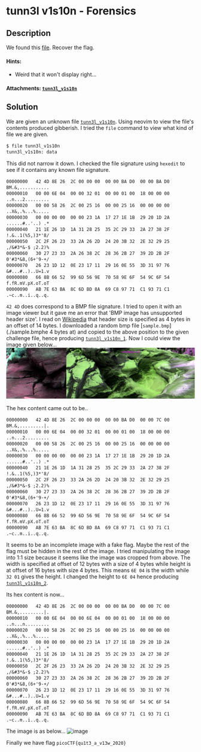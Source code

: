 # tunn3l v1s10n - Forensics

## Description

We found this [file](./tunn3l_v1s10n). Recover the flag.

#### Hints:

- Weird that it won't display right...

#### Attachments: [`tunn3l_v1s10n`](./tunn3l_v1s10n)

## Solution

We are given an unknown file [`tunn3l_v1s10n`](./tunn3l_v1s10n). Using neovim to view the file's contents produced gibberish. I tried the `file` command to view what kind of file we are given.

```bash
$ file tunn3l_v1s10n 
tunn3l_v1s10n: data
```

This did not narrow it down. I checked the file signature using `hexedit` to see if it contains any known file signature. 

```
00000000   42 4D 8E 26  2C 00 00 00  00 00 BA D0  00 00 BA D0  BM.&,...........
00000010   00 00 6E 04  00 00 32 01  00 00 01 00  18 00 00 00  ..n...2.........
00000020   00 00 58 26  2C 00 25 16  00 00 25 16  00 00 00 00  ..X&,.%...%.....
00000030   00 00 00 00  00 00 23 1A  17 27 1E 1B  29 20 1D 2A  ......#..'..) .*
00000040   21 1E 26 1D  1A 31 28 25  35 2C 29 33  2A 27 38 2F  !.&..1(%5,)3*'8/
00000050   2C 2F 26 23  33 2A 26 2D  24 20 3B 32  2E 32 29 25  ,/&#3*&-$ ;2.2)%
00000060   30 27 23 33  2A 26 38 2C  28 36 2B 27  39 2D 2B 2F  0'#3*&8,(6+'9-+/
00000070   26 23 1D 12  0E 23 17 11  29 16 0E 55  3D 31 97 76  &#...#..)..U=1.v
00000080   66 8B 66 52  99 6D 56 9E  70 58 9E 6F  54 9C 6F 54  f.fR.mV.pX.oT.oT
00000090   AB 7E 63 BA  8C 6D BD 8A  69 C8 97 71  C1 93 71 C1  .~c..m..i..q..q.
```

`42 4D` does correspond to a BMP file signature. I tried to open it with an image viewer but it gave me an error that 'BMP image has unsupported header size'. I read on [Wikipedia](https://en.wikipedia.org/wiki/BMP_file_format) that header size is specified as 4 bytes in an offset of 14 bytes. I downloaded a random bmp file [`sample.bmp`](./sample.bmphe 4 bytes at) and copied to the above position to the given challenge file, hence producing [`tunn3l_v1s10n_1`](./tunn3l_v1s10n_1). Now I could view the image given below...
![image](./tunn3l_v1s10n_1)

The hex content came out to be..

```
00000000   42 4D 8E 26  2C 00 00 00  00 00 BA D0  00 00 7C 00  BM.&,.........|.
00000010   00 00 6E 04  00 00 32 01  00 00 01 00  18 00 00 00  ..n...2.........
00000020   00 00 58 26  2C 00 25 16  00 00 25 16  00 00 00 00  ..X&,.%...%.....
00000030   00 00 00 00  00 00 23 1A  17 27 1E 1B  29 20 1D 2A  ......#..'..) .*
00000040   21 1E 26 1D  1A 31 28 25  35 2C 29 33  2A 27 38 2F  !.&..1(%5,)3*'8/
00000050   2C 2F 26 23  33 2A 26 2D  24 20 3B 32  2E 32 29 25  ,/&#3*&-$ ;2.2)%
00000060   30 27 23 33  2A 26 38 2C  28 36 2B 27  39 2D 2B 2F  0'#3*&8,(6+'9-+/
00000070   26 23 1D 12  0E 23 17 11  29 16 0E 55  3D 31 97 76  &#...#..)..U=1.v
00000080   66 8B 66 52  99 6D 56 9E  70 58 9E 6F  54 9C 6F 54  f.fR.mV.pX.oT.oT
00000090   AB 7E 63 BA  8C 6D BD 8A  69 C8 97 71  C1 93 71 C1  .~c..m..i..q..q.
```

It seems to be an incomplete image with a fake flag. Maybe the rest of the flag must be hidden in the rest of the image. I tried manipulating the image into 1:1 size because it seems like the image was cropped from above. The width is specified at offset of 12 bytes with a size of 4 bytes while height is at offset of 16 bytes with size 4 bytes. This means `6E 04` is the width while `32 01` gives the height. I changed the height to `6E 04` hence producing [`tunn3l_v1s10n_2`](./tunn3l_v1s10n_2).

Its hex content is now...

```
00000000   42 4D 8E 26  2C 00 00 00  00 00 BA D0  00 00 7C 00  BM.&,.........|.
00000010   00 00 6E 04  00 00 6E 04  00 00 01 00  18 00 00 00  ..n...n.........
00000020   00 00 58 26  2C 00 25 16  00 00 25 16  00 00 00 00  ..X&,.%...%.....
00000030   00 00 00 00  00 00 23 1A  17 27 1E 1B  29 20 1D 2A  ......#..'..) .*
00000040   21 1E 26 1D  1A 31 28 25  35 2C 29 33  2A 27 38 2F  !.&..1(%5,)3*'8/
00000050   2C 2F 26 23  33 2A 26 2D  24 20 3B 32  2E 32 29 25  ,/&#3*&-$ ;2.2)%
00000060   30 27 23 33  2A 26 38 2C  28 36 2B 27  39 2D 2B 2F  0'#3*&8,(6+'9-+/
00000070   26 23 1D 12  0E 23 17 11  29 16 0E 55  3D 31 97 76  &#...#..)..U=1.v
00000080   66 8B 66 52  99 6D 56 9E  70 58 9E 6F  54 9C 6F 54  f.fR.mV.pX.oT.oT
00000090   AB 7E 63 BA  8C 6D BD 8A  69 C8 97 71  C1 93 71 C1  .~c..m..i..q..q.
```

The image is as below...
![image](./tunn3l_v1s10n_2)

Finally we have flag `picoCTF{qu1t3_a_v13w_2020}`
